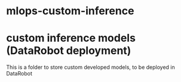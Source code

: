 # mlops-custom-inference
# custom inference models (DataRobot deployment)
This is a folder to store custom developed models, to be deployed in DataRobot

